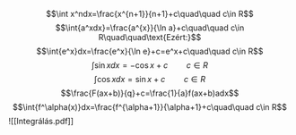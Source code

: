 $$\int x^ndx=\frac{x^{n+1}}{n+1}+c\quad\quad c\in R$$
$$\int{a^xdx}=\frac{a^{x}}{\ln a}+c\quad\quad c\in R\quad\quad\text{Ezért:}$$
$$\int{e^x}dx=\frac{e^x}{\ln e}+c=e^x+c\quad\quad c\in R$$
$$\int{\sin x}dx=-\cos x+c\quad\quad c\in R$$
$$\int\cos xdx=\sin x + c\quad\quad c\in R$$
$$\frac{F(ax+b)}{q}+c=\frac{1}{a}f(ax+b)adx$$
$$\int{f^\alpha(x)}dx=\frac{f^{\alpha+1}}{\alpha+1}+c\quad\quad c\in R$$
![[Integrálás.pdf]]